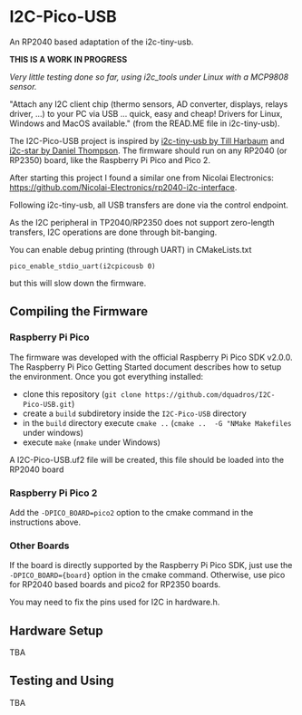 # I2C-Pico-USB
An RP2040 based adaptation of the i2c-tiny-usb.

**THIS IS A WORK IN PROGRESS**

*Very little testing done so far, using i2c_tools under Linux with a MCP9808 sensor.*

"Attach any I2C client chip (thermo sensors, AD converter, displays, relays driver, ...) to your PC via USB ... quick, easy and cheap! Drivers for Linux, Windows and MacOS available." (from the READ.ME file in i2c-tiny-usb). 

The I2C-Pico-USB project is inspired by [i2c-tiny-usb by Till Harbaum](https://github.com/harbaum/I2C-Tiny-USB) and [i2c-star by Daniel Thompson](https://github.com/daniel-thompson/i2c-star). The firmware should run on any RP2040 (or RP2350) board, like the Raspberry Pi Pico and Pico 2.

After starting this project I found a similar one from Nicolai Electronics: https://github.com/Nicolai-Electronics/rp2040-i2c-interface.

Following i2c-tiny-usb, all USB transfers are done via the control endpoint.

As the I2C peripheral in TP2040/RP2350 does not support zero-length transfers, I2C operations are done through bit-banging.

You can enable debug printing (through UART) in CMakeLists.txt 

```pico_enable_stdio_uart(i2cpicousb 0)```

but this will slow down the firmware.

## Compiling the Firmware

### Raspberry Pi Pico

The firmware was developed with the official Raspberry Pi Pico SDK v2.0.0. The Raspberry Pi Pico Getting Started document describes how to setup the environment. Once you got everything installed:

* clone this repository (```git clone https://github.com/dquadros/I2C-Pico-USB.git```)
* create a ```build``` subdiretory inside the ```I2C-Pico-USB``` directory
* in the ```build``` directory execute ```cmake ..``` (```cmake ..  -G "NMake Makefiles``` under windows)
* execute ```make``` (```nmake``` under Windows)

A I2C-Pico-USB.uf2 file will be created, this file should be loaded into the RP2040 board

### Raspberry Pi Pico 2

Add the ```-DPICO_BOARD=pico2``` option to the cmake command in the instructions above.

### Other Boards

If the board is directly supported by the Raspberry Pi Pico SDK, just use the  ```-DPICO_BOARD={board}``` option in the cmake command. Otherwise, use pico for RP2040 based boards and pico2 for RP2350 boards.

You may need to fix the pins used for I2C in hardware.h.

## Hardware Setup

TBA

## Testing and Using

TBA

